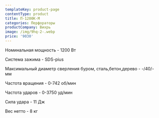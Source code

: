 ```yaml
---
templateKey: product-page
contentType: product
title: П-1200К-М
categories: Перфораторы
productCompany: Вихрь
image: /img/9hq-2-.webp
price: '9030'
---
```

Номинальная мощность - 1200 Вт

Система зажима - SDS-pius

Максимальный диаметр сверления буром, сталь,бетон,дерево - -/40/- мм

Частота вращения - 0-742 об/мин

Частота ударов - 0-3750 уд/мин

Сила удара - 11 Дж

Вес нетто - 8 кг
